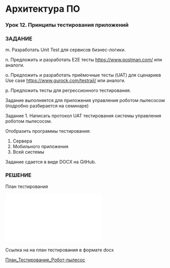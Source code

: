 # Архитектура ПО

### Урок 12. Принципы тестирования приложений

### ЗАДАНИЕ

m. Разработать Unit Test для сервисов бизнес-логики.

n. Предложить и разработать E2E тесты https://www.postman.com/ или аналоги.

o. Предложить и разработать приёмочные тесты (UAT) для сценариев Use case https://www.gurock.com/testrail/ или аналоги.

p. Предложить тесты для регрессионного тестирования.

Задание выполняется для приложения управления роботом пылесосом (подробно разбирается на семинаре)

Задание 1. Написать протокол UAT тестирования системы управления роботом пылесосом.

Отобразить программы тестирования:
1.	Сервера
2.	Мобильного приложения
3.	Всей системы

Задание сдается в виде DOCX на GitHub.


### РЕШЕНИЕ

План тестирования

![План_Тестирование_Робот-пылесос](src/01.pdf)

Ссылка на на план тестирования в формате docx

[План_Тестирование_Робот-пылесос](src/План_Тестирование_Робот-пылесос.doc)
